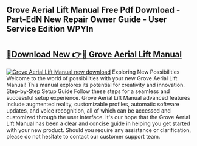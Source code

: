 ## Grove Aerial Lift Manual Free Pdf Download - Part-EdN New Repair Owner Guide - User Service Edition WPYln

# <h2><a href="http://bc48295.oget.top/?id=Grove+Aerial+Lift+Manual">🔗Download New 👉🔴 Grove Aerial Lift Manual</a></h2>

[![Grove Aerial Lift Manual new download](https://i.imgur.com/5g1atiW.png)](http://bc48295.oget.top/?id=Grove+Aerial+Lift+Manual)
Exploring New Possibilities Welcome to the world of possibilities with your new Grove Aerial Lift Manual! This manual explores its potential for creativity and innovation. Step-by-Step Setup Guide Follow these steps for a seamless and successful setup experience. Grove Aerial Lift Manual advanced features include augmented reality, customizable profiles, automatic software updates, and voice recognition, all of which can be accessed and customized through the user interface. It's our hope that the Grove Aerial Lift Manual has been a clear and concise guide in helping you get started with your new product. Should you require any assistance or clarification, please do not hesitate to contact our customer support team.
